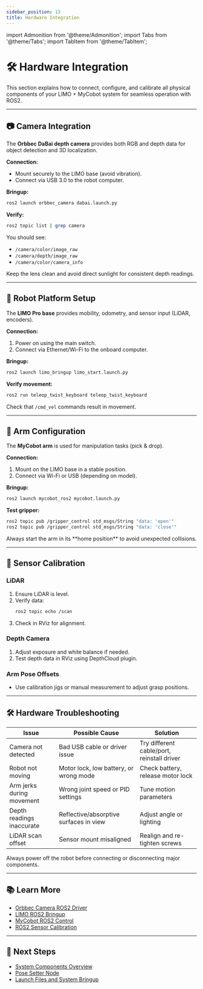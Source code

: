 ```yaml
---
sidebar_position: 13
title: Hardware Integration
---
```


import Admonition from '@theme/Admonition';
import Tabs from '@theme/Tabs';
import TabItem from '@theme/TabItem';

# 🛠 Hardware Integration

This section explains how to connect, configure, and calibrate all physical components of your LIMO + MyCobot system for seamless operation with ROS2.

---

## 📷 Camera Integration

The **Orbbec DaBai depth camera** provides both RGB and depth data for object detection and 3D localization.

**Connection:**
- Mount securely to the LIMO base (avoid vibration).
- Connect via USB 3.0 to the robot computer.

**Bringup:**
```bash
ros2 launch orbbec_camera dabai.launch.py
```

**Verify:**
```bash
ros2 topic list | grep camera
```

You should see:
- `/camera/color/image_raw`
- `/camera/depth/image_raw`
- `/camera/color/camera_info`

<Admonition type="tip" title="Pro Tip">
Keep the lens clean and avoid direct sunlight for consistent depth readings.
</Admonition>

---

## 🚗 Robot Platform Setup

The **LIMO Pro base** provides mobility, odometry, and sensor input (LiDAR, encoders).

**Connection:**
1. Power on using the main switch.
2. Connect via Ethernet/Wi-Fi to the onboard computer.

**Bringup:**
```bash
ros2 launch limo_bringup limo_start.launch.py
```

**Verify movement:**
```bash
ros2 run teleop_twist_keyboard teleop_twist_keyboard
```
Check that `/cmd_vel` commands result in movement.

---

## 🦾 Arm Configuration

The **MyCobot arm** is used for manipulation tasks (pick & drop).

**Connection:**
1. Mount on the LIMO base in a stable position.
2. Connect via Wi-Fi or USB (depending on model).

**Bringup:**
```bash
ros2 launch mycobot_ros2 mycobot.launch.py
```

**Test gripper:**
```bash
ros2 topic pub /gripper_control std_msgs/String "data: 'open'"
ros2 topic pub /gripper_control std_msgs/String "data: 'close'"
```

<Admonition type="info" title="Tip">
Always start the arm in its **home position** to avoid unexpected collisions.
</Admonition>

---

## 🎯 Sensor Calibration

### **LiDAR**
1. Ensure LiDAR is level.
2. Verify data:
   ```bash
   ros2 topic echo /scan
   ```
3. Check in RViz for alignment.

### **Depth Camera**
1. Adjust exposure and white balance if needed.
2. Test depth data in RViz using DepthCloud plugin.

### **Arm Pose Offsets**
- Use calibration jigs or manual measurement to adjust grasp positions.

---

## 🛠 Hardware Troubleshooting

| Issue | Possible Cause | Solution |
|-------|---------------|----------|
| Camera not detected | Bad USB cable or driver issue | Try different cable/port, reinstall driver |
| Robot not moving | Motor lock, low battery, or wrong mode | Check battery, release motor lock |
| Arm jerks during movement | Wrong joint speed or PID settings | Tune motion parameters |
| Depth readings inaccurate | Reflective/absorptive surfaces in view | Adjust angle or lighting |
| LiDAR scan offset | Sensor mount misaligned | Realign and re-tighten screws |

<Admonition type="warning" title="Caution">
Always power off the robot before connecting or disconnecting major components.
</Admonition>

---

## 📚 Learn More

- [Orbbec Camera ROS2 Driver](https://github.com/orbbec/OrbbecSDK_ROS2)
- [LIMO ROS2 Bringup](https://github.com/agilexrobotics/limo_ros2)
- [MyCobot ROS2 Control](https://github.com/elephantrobotics/mycobot_ros2)
- [ROS2 Sensor Calibration](https://docs.ros.org/en/foxy/Tutorials/TF2/TF2-and-Time.html)

---

## 🎯 Next Steps

- [System Components Overview](./overview.md)
- [Pose Setter Node](./pose-setter.md)
- [Launch Files and System Bringup](./launch-files.md)

